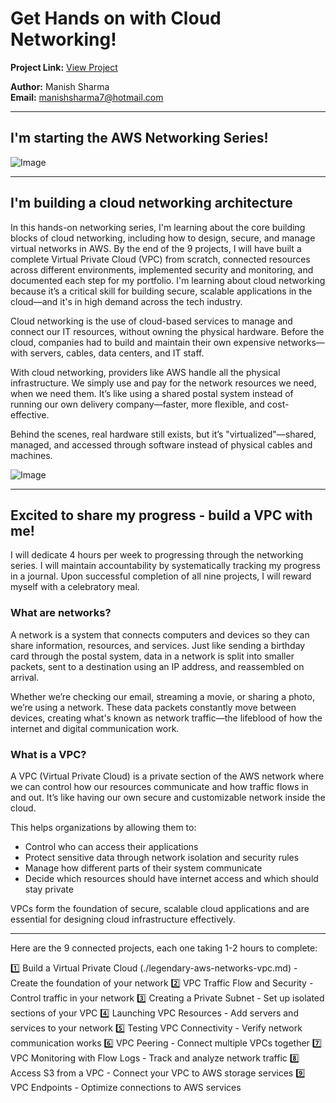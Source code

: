 # Get Hands on with Cloud Networking!

**Project Link:** [View Project](http://learn.nextwork.org/projects/aws-networks-intro)

**Author:** Manish Sharma  
**Email:** manishsharma7@hotmail.com

---

## I'm starting the AWS Networking Series!

![Image](http://learn.nextwork.org/elated_cyan_peaceful_duck/uploads/aws-networks-intro_ba6d42ae)

---

## I'm building a cloud networking architecture

In this hands-on networking series, I'm learning about the core building blocks of cloud networking, including how to design, secure, and manage virtual networks in AWS. By the end of the 9 projects, I will have built a complete Virtual Private Cloud (VPC) from scratch, connected resources across different environments, implemented security and monitoring, and documented each step for my portfolio. I'm learning about cloud networking because it’s a critical skill for building secure, scalable applications in the cloud—and it's in high demand across the tech industry.

Cloud networking is the use of cloud-based services to manage and connect our IT resources, without owning the physical hardware. Before the cloud, companies had to build and maintain their own expensive networks—with servers, cables, data centers, and IT staff.

With cloud networking, providers like AWS handle all the physical infrastructure. We simply use and pay for the network resources we need, when we need them. It’s like using a shared postal system instead of running our own delivery company—faster, more flexible, and cost-effective.

Behind the scenes, real hardware still exists, but it’s "virtualized"—shared, managed, and accessed through software instead of physical cables and machines.

![Image](http://learn.nextwork.org/elated_cyan_peaceful_duck/uploads/aws-networks-intro_a1b2c3d4)

---

## Excited to share my progress - build a VPC with me!

I will dedicate 4 hours per week to progressing through the networking series. I will maintain accountability by systematically tracking my progress in a journal. Upon successful completion of all nine projects, I will reward myself with a celebratory meal.

### What are networks?

A network is a system that connects computers and devices so they can share information, resources, and services. Just like sending a birthday card through the postal system, data in a network is split into smaller packets, sent to a destination using an IP address, and reassembled on arrival.

Whether we’re checking our email, streaming a movie, or sharing a photo, we’re using a network. These data packets constantly move between devices, creating what's known as network traffic—the lifeblood of how the internet and digital communication work.

### What is a VPC?

A VPC (Virtual Private Cloud) is a private section of the AWS network where we can control how our resources communicate and how traffic flows in and out. It’s like having our own secure and customizable network inside the cloud.

This helps organizations by allowing them to:
- Control who can access their applications
- Protect sensitive data through network isolation and security rules
- Manage how different parts of their system communicate
- Decide which resources should have internet access and which should stay private

VPCs form the foundation of secure, scalable cloud applications and are essential for designing cloud infrastructure effectively.

---

Here are the 9 connected projects, each one taking 1-2 hours to complete:

1️⃣ Build a Virtual Private Cloud (./legendary-aws-networks-vpc.md) - Create the foundation of your network
2️⃣ VPC Traffic Flow and Security - Control traffic in your network
3️⃣ Creating a Private Subnet - Set up isolated sections of your VPC
4️⃣ Launching VPC Resources - Add servers and services to your network
5️⃣ Testing VPC Connectivity - Verify network communication works
6️⃣ VPC Peering - Connect multiple VPCs together
7️⃣ VPC Monitoring with Flow Logs - Track and analyze network traffic
8️⃣ Access S3 from a VPC - Connect your VPC to AWS storage services
9️⃣ VPC Endpoints - Optimize connections to AWS services